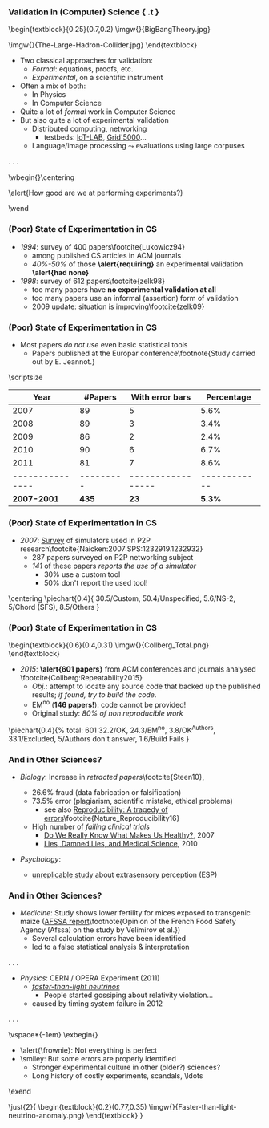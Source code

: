 ### Validation in (Computer) Science { .t }
<!-- Courtesy L.Nussbaum -->

\begin{textblock}{0.25}(0.7,0.2)
  \imgw{}{BigBangTheory.jpg}

  \imgw{}{The-Large-Hadron-Collider.jpg}
\end{textblock}


* Two classical approaches for validation:
    - _Formal_: equations, proofs, etc.
    - _Experimental_, on a scientific instrument
* Often a mix of both:
    - In Physics
    - In Computer Science
* Quite a lot of _formal_ work in Computer Science
* But also quite a lot of experimental validation
    - Distributed computing, networking
         * testbeds: [IoT-LAB](https://www.iot-lab.info/), [Grid'5000](https://www.grid5000.fr)...
    - Language/image processing $\leadsto$ evaluations using large corpuses

. . .

\wbegin{}\centering

\alert{How good are we at performing experiments?}

\wend


### (Poor) State of Experimentation in CS

* _1994_: survey of 400 papers\footcite{Lukowicz94}
    - among published CS articles in ACM journals
    - _40\%-50\%_ of those **\alert{requiring}** an experimental validation **\alert{had none}**
* _1998_: survey of 612 papers\footcite{zelk98}
    - too many papers have **no experimental validation at all**
    - too many papers use an informal (assertion) form of validation
    - 2009 update: situation is improving\footcite{zelk09}

### (Poor) State of Experimentation in CS

* Most papers _do not use_ even basic statistical tools
    - Papers published at the Europar conference\footnote{Study carried out by E. Jeannot.}

\scriptsize

|          Year | #Papers | With error bars | Percentage |
|---------------|---------|-----------------|------------|
|          2007 |      89 |               5 |       5.6% |
|          2008 |      89 |               3 |       3.4% |
|          2009 |      86 |               2 |       2.4% |
|          2010 |      90 |               6 |       6.7% |
|          2011 |      81 |               7 |       8.6% |
|---------------|---------|-----------------|------------|
| **2007-2001** | **435** |          **23** |   **5.3%** |


### (Poor) State of Experimentation in CS

* _2007_: [Survey](http://www.comp.brad.ac.uk/het-net/tutorials/P37.pdf) of simulators used in P2P research\footcite{Naicken:2007:SPS:1232919.1232932}
     - 287 papers surveyed on P2P networking subject
     - _141_ of these papers _reports the use of a simulator_
          * 30% use a custom tool
          * 50% don't report the used tool!

\centering
\piechart{0.4}{
  30.5/Custom,
  50.4/Unspecified,
  5.6/NS-2,
  5/Chord (SFS),
  8.5/Others
}

### (Poor) State of Experimentation in CS ###

\begin{textblock}{0.6}(0.4,0.31)
  \imgw{}{Collberg_Total.png}
\end{textblock}

* _2015_: **\alert{601 papers}** from ACM conferences and journals analysed
\footcite{Collberg:Repeatability2015}
    - _Obj._:  attempt to locate any source code that backed up the published results;
    _if found, try to build the code_.
    - EM$^\text{no}$ (__146 papers!__): code cannot be provided!
    - Original study: _80% of non reproducible work_


\piechart{0.4}{% total: 601
  32.2/OK,
  24.3/EM$^\text{no}$,
  3.8/OK$^\text{Authors}$,
  33.1/Excluded,
  5/Authors don't answer,
  1.6/Build Fails
}

### And in Other Sciences? ###

* _Biology_: Increase in _retracted papers_\footcite{Steen10},
    - 26.6% fraud (data fabrication or falsification)
    - 73.5% error (plagiarism, scientific mistake, ethical problems)
         * see also [Reproducibility: A tragedy of errors](http://www.nature.com/news/reproducibility-a-tragedy-of-errors-1.19264)\footcite{Nature_Reproducibility16}
    - High number of _failing clinical trials_
         * [Do We Really Know What Makes Us Healthy?](http://mescal.imag.fr/membres/arnaud.legrand/teaching/2011/EP_epidemiology.pdf), 2007
         * [Lies, Damned Lies, and Medical Science](http://mescal.imag.fr/membres/arnaud.legrand/teaching/2011/EP_lies.pdf), 2010

* _Psychology_:
    - [unreplicable study](https://en.wikipedia.org/wiki/Daryl_Bem#.22Feeling_the_Future.22_controversy) about extrasensory perception (ESP)


### And in Other Sciences? ###

* _Medicine_: Study shows lower fertility for mices exposed to transgenic maize ([AFSSA report](https://www.anses.fr/en/system/files/BIOT2008sa0361EN.pdf)\footnote{Opinion of the French Food Safety Agency (Afssa) on the study by Velimirov et al.})
    - Several calculation errors have been identified
    - led to a false statistical analysis \& interpretation

. . .

* _Physics_: CERN / OPERA Experiment (2011)
    - [_faster-than-light neutrinos_](https://en.wikipedia.org/wiki/Faster-than-light_neutrino_anomaly)
        * People started gossiping about relativity violation...
    - caused by timing system failure in 2012

. . .

\vspace*{-1em}
\exbegin{}

* \alert{\frownie}: Not everything is perfect
* \smiley: But some errors are properly identified
    - Stronger experimental culture in other (older?) sciences?
    - Long history of costly experiments, scandals, \ldots

\exend

\just{2}{
\begin{textblock}{0.2}(0.77,0.35)
  \imgw{}{Faster-than-light-neutrino-anomaly.png}
\end{textblock}
}
